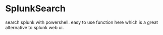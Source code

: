 # SplunkSearch
search splunk with powershell.  easy to use function here which is a great alternative to splunk web ui.
